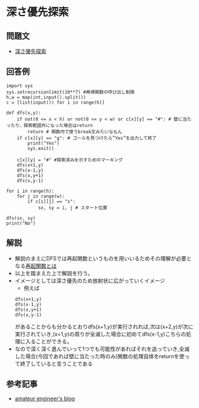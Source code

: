 # 深さ優先探索 
## 問題文
- [深さ優先探索 ](https://atcoder.jp/contests/atc001/tasks/dfs_a)
## 回答例
```
import sys
sys.setrecursionlimit(10**7) #再帰関数の呼び出し制限
h,w = map(int,input().split())
c = [list(input()) for i in range(h)]

def dfs(x,y):
    if not(0 <= x < h) or not(0 <= y < w) or c[x][y] == "#": # 壁に当たったり、探索範囲外になった場合はreturn
        return # 関数内で使うbreak文みたいなもん
    if c[x][y] == "g": # ゴールを見つけたら”Yes”を出力して終了
        print("Yes")
        sys.exit()
        
    c[x][y] = "#" #探索済みを示すためのマーキング
    dfs(x+1,y)
    dfs(x-1,y)
    dfs(x,y+1)
    dfs(x,y-1)

for i in range(h):
    for j in range(w):
        if c[i][j] == "s":
            sx, sy = i, j # スタート位置
            
dfs(sx, sy)
print("No")
```
## 解説
- 解説のまえにDFSでは再起関数というものを用いいるためその理解が必要となる[再起関数とは](saiki.md)
- 以上を踏まえた上で解説を行う。
- イメージとしては深さ優先のため放射状に広がっていくイメージ
    - 例えば
    ```
    dfs(x+1,y)
    dfs(x-1,y)
    dfs(x,y+1)
    dfs(x,y-1)
    ```
    があることからも分かるとおりdfs(x+1,y)が実行されれば,次は(x+2,y)が次に実行されていき,(x+1,y)の周りが全滅した場合に初めてdfs(x-1,y)こちらの処理に入ることができる。
- なので深く深く進んでいって1つでも可能性があればそれを追っていき,全滅した場合(今回であれば壁に当たった時のみ)関数の処理自体をreturnを使って終了していると言うことである
## 参考記事
- [amateur engineer's blog](https://amateur-engineer-blog.com/dfs-bfs/#:~:text=%E6%B7%B1%E3%81%95%E5%84%AA%E5%85%88%E6%8E%A2%E7%B4%A2(DFS,%E3%81%99%E3%82%8B%E3%81%93%E3%81%A8%E3%82%92%E7%B9%B0%E3%82%8A%E8%BF%94%E3%81%97%E3%81%BE%E3%81%99%E3%80%82))